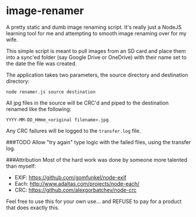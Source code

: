 image-renamer
=============

A pretty static and dumb image renaming script.  It's really just a NodeJS learning tool for me and attempting to smooth image renaming over for my wife.

This simple script is meant to pull images from an SD card and place them into a sync'ed folder (say Google Drive or OneDrive) with their name set to the date the file was created.

The application takes two parameters, the source directory and destination directory:

```
node renamer.js source destination
```

All jpg files in the source will be CRC'd and piped to the destination renamed like the following:

```
YYYY-MM-DD_HHmm_<original filename>.jpg
```

Any CRC failures will be logged to the `transfer.log` file.

###TODO
Allow "try again" type logic with the failed files, using the transfer log.

###Attribution
Most of the hard work was done by someone more talented than myself:

- EXIF: https://github.com/gomfunkel/node-exif
- Each: http://www.adaltas.com/projects/node-each/
- CRC: https://github.com/alexgorbatchev/node-crc

Feel free to use this for your own use... and REFUSE to pay for a product that does exactly this.